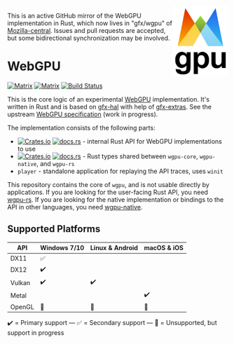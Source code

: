 <img align="right" width="25%" src="logo.png">

This is an active GitHub mirror of the WebGPU implementation in Rust, which now lives in "gfx/wgpu" of [Mozilla-central](https://hg.mozilla.org/mozilla-central/file/tip/gfx/wgpu). Issues and pull requests are accepted, but some bidirectional synchronization may be involved.

# WebGPU

[![Matrix](https://img.shields.io/badge/Dev_Matrix-%23wgpu%3Amatrix.org-blueviolet.svg)](https://matrix.to/#/#wgpu:matrix.org) [![Matrix](https://img.shields.io/badge/User_Matrix-%23wgpu--users%3Amatrix.org-blueviolet.svg)](https://matrix.to/#/#wgpu-users:matrix.org)
[![Build Status](https://github.com/gfx-rs/wgpu/workflows/CI/badge.svg)](https://github.com/gfx-rs/wgpu/actions)

This is the core logic of an experimental [WebGPU](https://www.w3.org/community/gpu/) implementation. It's written in Rust and is based on [gfx-hal](https://github.com/gfx-rs/gfx) with help of [gfx-extras](https://github.com/gfx-rs/gfx-extras). See the upstream [WebGPU specification](https://gpuweb.github.io/gpuweb/) (work in progress).

The implementation consists of the following parts:

  - [![Crates.io](https://img.shields.io/crates/v/wgpu-core.svg?label=wgpu-core)](https://crates.io/crates/wgpu-core) [![docs.rs](https://docs.rs/wgpu-core/badge.svg)](https://docs.rs/wgpu-core/) - internal Rust API for WebGPU implementations to use
  - [![Crates.io](https://img.shields.io/crates/v/wgpu-types.svg?label=wgpu-types)](https://crates.io/crates/wgpu-types) [![docs.rs](https://docs.rs/wgpu-types/badge.svg)](https://docs.rs/wgpu-types/) - Rust types shared between `wgpu-core`, `wgpu-native`, and `wgpu-rs`
  - `player` - standalone application for replaying the API traces, uses `winit`

This repository contains the core of `wgpu`, and is not usable directly by applications.
If you are looking for the user-facing Rust API, you need [wgpu-rs](https://github.com/gfx-rs/wgpu-rs).
If you are looking for the native implementation or bindings to the API in other languages, you need [wgpu-native](https://github.com/gfx-rs/wgpu-native).

## Supported Platforms

   API   |    Windows 7/10    |  Linux & Android   |    macOS & iOS     |
  -----  | ------------------ | ------------------ | ------------------ |
  DX11   | :white_check_mark: |                    |                    |
  DX12   | :heavy_check_mark: |                    |                    |
  Vulkan | :heavy_check_mark: | :heavy_check_mark: |                    |
  Metal  |                    |                    | :heavy_check_mark: |
  OpenGL | :construction:     | :construction:     | :construction:     |

:heavy_check_mark: = Primary support — :white_check_mark: = Secondary support — :construction: = Unsupported, but support in progress
